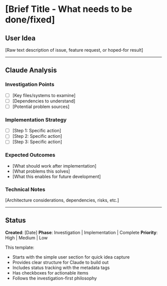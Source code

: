  # [Brief Title - What needs to be done/fixed]

  ## User Idea
  [Raw text description of issue, feature request, or hoped-for result]

  ---

  ## Claude Analysis
  <!-- Claude fills out this section when notified -->

  ### Investigation Points
  - [ ] [Key files/systems to examine]
  - [ ] [Dependencies to understand]
  - [ ] [Potential problem sources]

  ### Implementation Strategy
  - [ ] [Step 1: Specific action]
  - [ ] [Step 2: Specific action]
  - [ ] [Step 3: Specific action]

  ### Expected Outcomes
  - [What should work after implementation]
  - [What problems this solves]
  - [What this enables for future development]

  ### Technical Notes
  [Architecture considerations, dependencies, risks, etc.]

  ---

  ## Status
  <!-- status:INVESTIGATION_ONLY -->
  <!-- status:READY_FOR_IMPLEMENTATION -->
  <!-- status:FIX_COMPLETE -->

  **Created**: [Date]
  **Phase**: Investigation | Implementation | Complete
  **Priority**: High | Medium | Low

  This template:
  - Starts with the simple user section for quick idea capture
  - Provides clear structure for Claude to build out
  - Includes status tracking with the metadata tags
  - Has checkboxes for actionable items
  - Follows the investigation-first philosophy